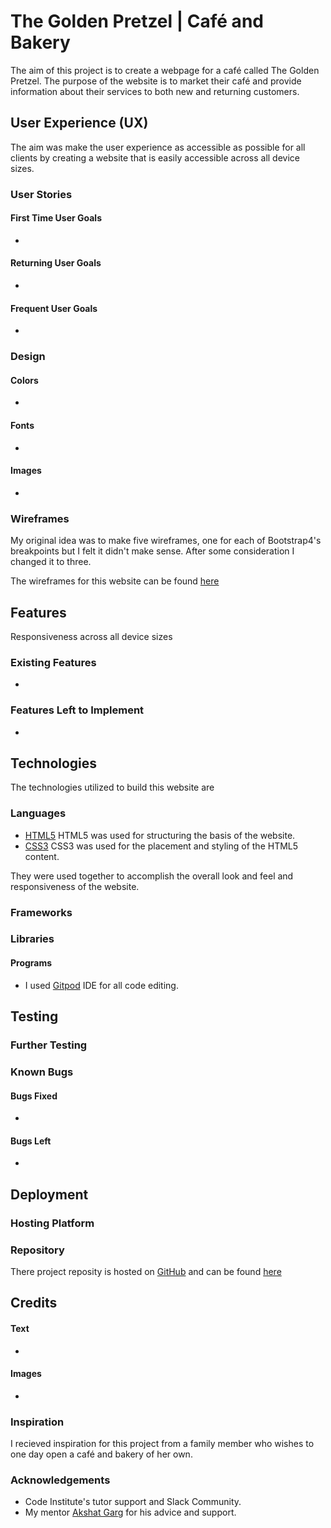 # The Golden Pretzel | Café and Bakery

The aim of this project is to create a webpage for a café called The Golden Pretzel. The purpose of the website is to market
their café and provide information about their services to both new and returning customers.

## User Experience (UX)
The aim was make the user experience as accessible as possible for all clients by creating a website that is easily accessible across all device sizes.

### User Stories

#### First Time User Goals
- 

#### Returning User Goals
-

#### Frequent User Goals
-

### Design

#### Colors
-

#### Fonts
-

#### Images
-

### Wireframes
My original idea was to make five wireframes, one for each of Bootstrap4's breakpoints but I felt it didn't make sense. After some consideration I changed it to three.

The wireframes for this website can be found [here](https://dennischmielewski323696.invisionapp.com/freehand/The-Golden-Pretzel-XozP370FD)

## Features
Responsiveness across all device sizes

### Existing Features
-

### Features Left to Implement
-

## Technologies
The technologies utilized to build this website are

### Languages 
- [HTML5](https://en.wikipedia.org/wiki/HTML5) HTML5 was used for structuring the basis of the website. 
- [CSS3](https://en.wikipedia.org/wiki/CSS#CSS_3) CSS3 was used for the placement and styling of the HTML5 content. 

They were used together to accomplish the overall look and feel and responsiveness of the website. 

### Frameworks

### Libraries 

#### Programs

- I used [Gitpod](https://www.gitpod.io/) IDE for all code editing.

## Testing

### Further Testing

### Known Bugs

#### Bugs Fixed
-

#### Bugs Left
-

## Deployment

### Hosting Platform

### Repository

There project reposity is hosted on [GitHub](https://github.com/) and can be found [here](https://github.com/tetrapak-dev/milestone-project-1)

## Credits

#### Text
-

#### Images
-

### Inspiration
I recieved inspiration for this project from a family member who wishes to one day open a café and bakery of her own.

### Acknowledgements
- Code Institute's tutor support and Slack Community.
- My mentor [Akshat Garg](https://github.com/akshatnitd) for his advice and support.